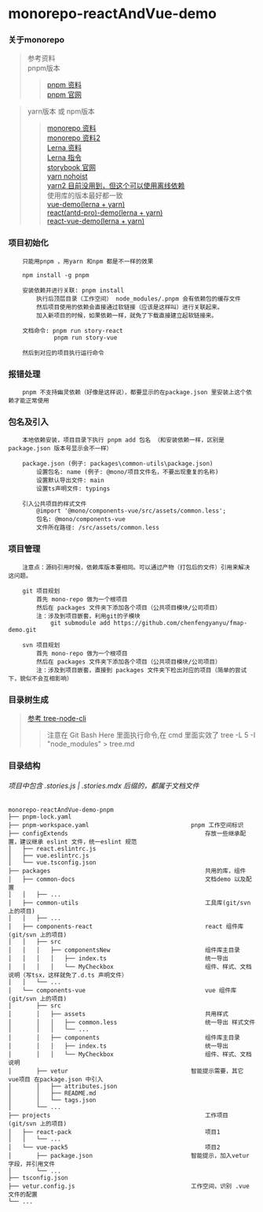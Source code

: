 # monorepo-reactAndVue-demo


### 关于monorepo
>参考资料<br>
>pnpm版本<br>
>>[pnpm 资料](https://zhuanlan.zhihu.com/p/352437367)<br>
>>[pnpm 官网](https://pnpm.io/zh/)<br>

>yarn版本 或 npm版本<br>
>>[monorepo 资料](https://www.zhihu.com/question/318476028/answer/1895685159)<br>
>>[monorepo 资料2](https://blog.csdn.net/qiwoo_weekly/article/details/115713366)<br>
>>[Lerna 资料](https://segmentfault.com/a/1190000019350611)<br>
>>[Lerna 指令](http://www.febeacon.com/lerna-docs-zh-cn/routes/commands/)<br>
>>[storybook 官网](https://storybook.js.org/)<br>
>>[yarn nohoist](https://classic.yarnpkg.com/blog/2018/02/15/nohoist/)<br>
>>[yarn2 目前没用到，但这个可以使用离线依赖](https://www.yarnpkg.cn/getting-started/install)<br>
>>使用库的版本最好都一致<br>
>>[vue-demo(lerna + yarn)](https://github.com/zkp442910864/monorepo-vue-demo)<br>
>>[react(antd-pro)-demo(lerna + yarn)](https://github.com/zkp442910864/monorepo-react-demo)<br>
>>[react-vue-demo(lerna + yarn)](https://github.com/zkp442910864/monorepo-reactAndVue-demo/tree/lerna+yarn)<br>



### 项目初始化
```
    只能用pnpm ，用yarn 和npm 都是不一样的效果

    npm install -g pnpm

    安装依赖并进行关联: pnpm install
        执行后顶层目录（工作空间） node_modules/.pnpm 会有依赖包的缓存文件
        然后项目使用的依赖会直接通过软链接（应该是这样叫）进行关联起来。
        加入新项目的时候，如果依赖一样，就免了下载直接建立起软链接来。

    文档命令: pnpm run story-react
             pnpm run story-vue

    然后到对应的项目执行运行命令
```

### 报错处理
```
    pnpm 不支持幽灵依赖（好像是这样说），都要显示的在package.json 里安装上这个依赖才能正常使用
```

### 包名及引入
```
    本地依赖安装，项目目录下执行 pnpm add 包名 （和安装依赖一样，区别是package.json 版本号显示会不一样）

    package.json (例子: packages\common-utils\package.json)
        设置包名: name (例子: @mono/项目文件名，不要出现重复的名称)
        设置默认导出文件: main
        设置ts声明文件: typings

    引入公共项目的样式文件
        @import '@mono/components-vue/src/assets/common.less';
        包名: @mono/components-vue
        文件所在路径: /src/assets/common.less
```

### 项目管理
```
    注意点：源码引用时候，依赖库版本要相同。可以通过产物（打包后的文件）引用来解决这问题。

    git 项目规划
        首先 mono-repo 做为一个根项目
        然后在 packages 文件夹下添加各个项目（公共项目模块/公司项目）
        注：涉及到项目嵌套，利用git的子模块
            git submodule add https://github.com/chenfengyanyu/fmap-demo.git

    svn 项目规划
        首先 mono-repo 做为一个根项目
        然后在 packages 文件夹下添加各个项目（公共项目模块/公司项目）
        注：涉及到项目嵌套，直接到 packages 文件夹下检出对应的项目（简单的尝试下，貌似不会互相影响）
```

### 目录树生成
>[参考 tree-node-cli](https://www.cnblogs.com/wonz/p/13578242.html)
>>注意在 Git Bash Here 里面执行命令,在 cmd 里面实效了
>> tree -L 5 -I "node_modules" > tree.md

### 目录结构
###### 项目中包含 .stories.js | .stories.mdx 后缀的，都属于文档文件
```
monorepo-reactAndVue-demo-pnpm
├── pnpm-lock.yaml
├── pnpm-workspace.yaml                             pnpm 工作空间标识
├── configExtends                                       存放一些继承配置，建议继承 eslint 文件，统一eslint 规范
│   ├── react.eslintrc.js
│   ├── vue.eslintrc.js
│   └── vue.tsconfig.json
├── packages                                            共用的库，组件
│   ├── common-docs                                     文档demo 以及配置
│   │   ├── ...
│   ├── common-utils                                    工具库(git/svn 上的项目)
│   │   ├── ...
│   ├── components-react                                react 组件库(git/svn 上的项目)
│   │   ├── src
│   │   │   ├── componentsNew                           组件库主目录
│   │   │   │   ├── index.ts                            统一导出
│   │   │   │   └── MyCheckbox                          组件、样式、文档说明（写tsx，这样就免了.d.ts 声明文件）
│   │   └── ...
│   └── components-vue                                  vue 组件库(git/svn 上的项目)
│       ├── src
│       │   ├── assets                                  共用样式
│       │   │   ├── common.less                         统一导出 样式文件
│       │   │   └── ...
│       │   ├── components                              组件库主目录
│       │   │   ├── index.ts                            统一导出
│       │   │   └── MyCheckbox                          组件、样式、文档说明
│       ├── vetur                                   智能提示需要，其它 vue项目 在package.json 中引入
│       │   ├── attributes.json
│       │   ├── README.md
│       │   └── tags.json
│       └── ...
├── projects                                            工作项目(git/svn 上的项目)
│   ├── react-pack                                      项目1
│   │   └── ...
│   └── vue-pack5                                       项目2
│       ├── package.json                            智能提示，加入vetur 字段，并引用文件
│       └── ...
├── tsconfig.json
├── vetur.config.js                                 工作空间，识别 .vue 文件的配置
└── ...
```

